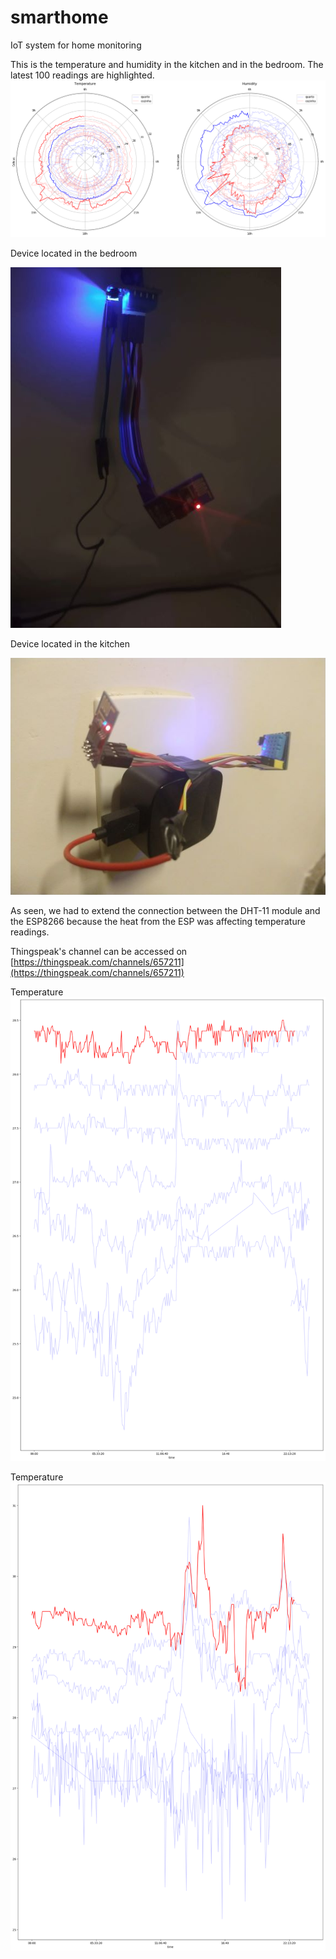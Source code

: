 # smarthome
IoT system for home monitoring

This is the temperature and humidity in the kitchen and in the bedroom. The latest 100 readings are highlighted.
<img src='plot.png'>

Device located in the bedroom  

<img src='imgs/img_quarto.jpg'>

Device located in the kitchen  

<img src='imgs/img_cozinha.jpg'>


As seen, we had to extend the connection between the DHT-11 module and the ESP8266 because the heat from the ESP was affecting temperature readings.

Thingspeak's channel can be accessed on [https://thingspeak.com/channels/657211](https://thingspeak.com/channels/657211)

Temperature
<img src='plot_field1.png'>

Temperature
<img src='plot_field3.png'>
